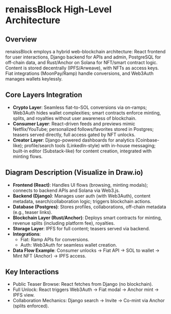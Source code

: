 # renaissBlock High-Level Architecture

## Overview
renaissBlock employs a hybrid web-blockchain architecture: React frontend for user interactions, Django backend for APIs and admin, PostgreSQL for off-chain data, and Rust/Anchor on Solana for NFT/smart contract logic. Content is stored decentrally (IPFS/Arweave), with NFTs as access keys. Fiat integrations (MoonPay/Ramp) handle conversions, and Web3Auth manages wallets keylessly.

## Core Layers Integration
- **Crypto Layer**: Seamless fiat-to-SOL conversions via on-ramps; Web3Auth hides wallet complexities; smart contracts enforce minting, splits, and royalties without user awareness of blockchain.
- **Consumer Layer**: React-driven feeds and previews mimic Netflix/YouTube; personalized follows/favorites stored in Postgres; teasers served directly, full access gated by NFT unlocks.
- **Creator Layer**: Django-powered dashboards for analytics (Coinbase-like); profile/search tools (LinkedIn-style) with in-house messaging; built-in editor (Substack-like) for content creation, integrated with minting flows.

## Diagram Description (Visualize in Draw.io)
- **Frontend (React)**: Handles UI flows (browsing, minting modals); connects to backend APIs and Solana via Web3.js.
- **Backend (Django)**: Manages user auth (with Web3Auth), content metadata, search/collaboration logic; triggers blockchain actions.
- **Database (Postgres)**: Stores profiles, collaborations, off-chain metadata (e.g., teaser links).
- **Blockchain Layer (Rust/Anchor)**: Deploys smart contracts for minting, revenue splits (including platform fee), royalties.
- **Storage Layer**: IPFS for full content; teasers served via backend.
- **Integrations**:
  - Fiat: Ramp APIs for conversions.
  - Auth: Web3Auth for seamless wallet creation.
- **Data Flow Example**: Consumer unlocks → Fiat API → SOL to wallet → Mint NFT (Anchor) → IPFS access.

## Key Interactions
- Public Teaser Browse: React fetches from Django (no blockchain).
- Full Unlock: React triggers Web3Auth → Fiat modal → Anchor mint → IPFS view.
- Collaboration Mechanics: Django search → Invite → Co-mint via Anchor (splits enforced).